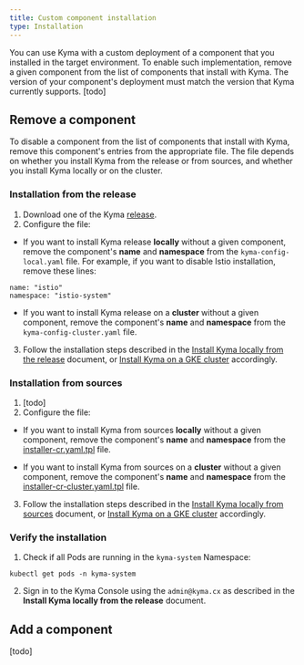 ```yaml
---
title: Custom component installation
type: Installation
---
```


You can use Kyma with a custom deployment of a component that you installed in the target environment. To enable such implementation, remove a given component from the list of components that install with Kyma.
The version of your component's deployment must match the version that Kyma currently supports. [todo]

## Remove a component

To disable a component from the list of components that install with Kyma, remove this component's entries from the appropriate file. The file depends on whether you install Kyma from the release or from sources, and whether you install Kyma locally or on the cluster.

### Installation from the release

1. Download one of the Kyma [release](https://github.com/kyma-project/kyma/releases).
2. Configure the file:
  * If you want to install Kyma release **locally** without a given component, remove the component's **name** and **namespace** from the `kyma-config-local.yaml` file. For example, if you want to disable Istio installation, remove these lines:
  ```
  name: "istio"
  namespace: "istio-system"
  ```
  * If you want to install Kyma release on a **cluster** without a given component, remove the component's **name** and **namespace** from the `kyma-config-cluster.yaml` file.

3. Follow the installation steps described in the [Install Kyma locally from the release](#installation-install-kyma-locally-from-the-release) document, or [Install Kyma on a GKE cluster](#installation-install-kyma-on-a-gke-cluster) accordingly.

### Installation from sources

1. [todo]
2. Configure the file:
  * If you want to install Kyma from sources **locally** without a given component, remove the component's **name** and **namespace** from the [installer-cr.yaml.tpl](https://github.com/kyma-project/kyma/blob/master/installation/resources/installer-cr.yaml.tpl) file.

  * If you want to install Kyma from sources on a **cluster** without a given component, remove the component's **name** and **namespace** from the [installer-cr-cluster.yaml.tpl](https://github.com/kyma-project/kyma/blob/master/installation/resources/installer-cr-cluster.yaml.tpl) file.

3. Follow the installation steps described in the [Install Kyma locally from sources](#installation-install-kyma-locally-from-sources) document, or [Install Kyma on a GKE cluster](#installation-install-kyma-on-a-gke-cluster) accordingly.

### Verify the installation

1. Check if all Pods are running in the `kyma-system` Namespace:
  ```
  kubectl get pods -n kyma-system
  ```
2. Sign in to the Kyma Console using the `admin@kyma.cx` as described in the **Install Kyma locally from the release** document.


## Add a component
[todo]
